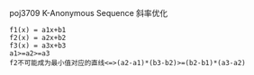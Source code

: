 poj3709 K-Anonymous Sequence 斜率优化

```
f1(x) = a1x+b1
f2(x) = a2x+b2
f3(x) = a3x+b3
a1>=a2>=a3
f2不可能成为最小值对应的直线<=>(a2-a1)*(b3-b2)>=(b2-b1)*(a3-a2)
```
